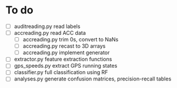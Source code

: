 # To do

- [ ] auditreading.py read labels
- [ ] accreading.py read ACC data
    - [ ] accreading.py trim 0s, convert to NaNs
    - [ ] accreading.py recast to 3D arrays
    - [ ] accreading.py implement generator
- [ ] extractor.py feature extraction functions
- [ ] gps_speeds.py extract GPS running states
- [ ] classifier.py full classification using RF
- [ ] analyses.py generate confusion matrices, precision-recall tables
